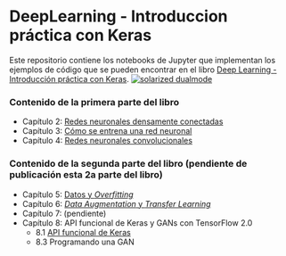 # DeepLearning - Introduccion práctica con Keras
Este repositorio contiene los notebooks de Jupyter que implementan los ejemplos de código que se pueden encontrar en el libro  [Deep Learning - Introducción práctica con Keras](https://torres.ai/deeplearning/). 
[![solarized dualmode](https://github.com/jorditorresBCN/Deep-Learning-Introduccion-practica-con-Keras/blob/master/portadas-libros-1a-y-1a-parte.png?raw=true)](#features)

### Contenido de la primera parte del libro

* Capítulo 2: [Redes neuronales densamente conectadas](https://github.com/jorditorresBCN/Deep-Learning-Introduccion-practica-con-Keras/blob/master/2.RedesNeuronalesDensamenteConectas.ipynb)
* Capítulo 3: [Cómo se entrena una red neuronal](https://github.com/jorditorresBCN/Deep-Learning-Introduccion-practica-con-Keras/blob/master/3.ComoSeEntrenaUnaRedNeuronal.ipynb)
* Capítulo 4: [Redes neuronales convolucionales](https://github.com/jorditorresBCN/Deep-Learning-Introduccion-practica-con-Keras/blob/master/4.RedesNeuronalesConvolucionales.ipynb)


### Contenido de la segunda parte del libro (pendiente de publicación esta 2a parte del libro)

* Capítulo 5: [Datos y *Overfitting*](https://github.com/jorditorresBCN/Deep-Learning-Introduccion-practica-con-Keras)
* Capítulo 6: [*Data Augmentation* y *Transfer Learning*](https://github.com/jorditorresBCN/Deep-Learning-Introduccion-practica-con-Keras/blob/master/6.DataAugmentation-TransferLearning.ipynb)
* Capítulo 7: (pendiente)
* Capítulo 8: API funcional de Keras y GANs con TensorFlow 2.0
    * 8.1 [API funcional de Keras](https://github.com/jorditorresBCN/Deep-Learning-Introduccion-practica-con-Keras/blob/master/8.1.API-funcional-de-Keras.ipynb)
    * 8.3 Programando una GAN
